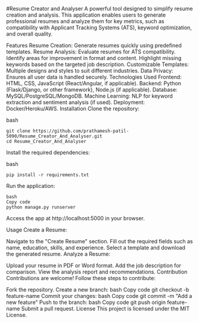 #Resume Creator and Analyser
A powerful tool designed to simplify resume creation and analysis. This application enables users to generate professional resumes and analyze them for key metrics, such as compatibility with Applicant Tracking Systems (ATS), keyword optimization, and overall quality.

Features
Resume Creation: Generate resumes quickly using predefined templates.
Resume Analysis:
Evaluate resumes for ATS compatibility.
Identify areas for improvement in format and content.
Highlight missing keywords based on the targeted job description.
Customizable Templates: Multiple designs and styles to suit different industries.
Data Privacy: Ensures all user data is handled securely.
Technologies Used
Frontend: HTML, CSS, JavaScript (React/Angular, if applicable).
Backend: Python (Flask/Django, or other framework), Node.js (if applicable).
Database: MySQL/PostgreSQL/MongoDB.
Machine Learning: NLP for keyword extraction and sentiment analysis (if used).
Deployment: Docker/Heroku/AWS.
Installation
Clone the repository:

bash
```
git clone https://github.com/prathamesh-patil-5090/Resume_Creator_And_Analyser.git
cd Resume_Creator_And_Analyser
```
Install the required dependencies:

bash
```
pip install -r requirements.txt
```
Run the application:
```
bash
Copy code
python manage.py runserver
```
Access the app at http://localhost:5000 in your browser.

Usage
Create a Resume:

Navigate to the "Create Resume" section.
Fill out the required fields such as name, education, skills, and experience.
Select a template and download the generated resume.
Analyze a Resume:

Upload your resume in PDF or Word format.
Add the job description for comparison.
View the analysis report and recommendations.
Contribution
Contributions are welcome! Follow these steps to contribute:

Fork the repository.
Create a new branch:
bash
Copy code
git checkout -b feature-name
Commit your changes:
bash
Copy code
git commit -m "Add a new feature"
Push to the branch:
bash
Copy code
git push origin feature-name
Submit a pull request.
License
This project is licensed under the MIT License.

